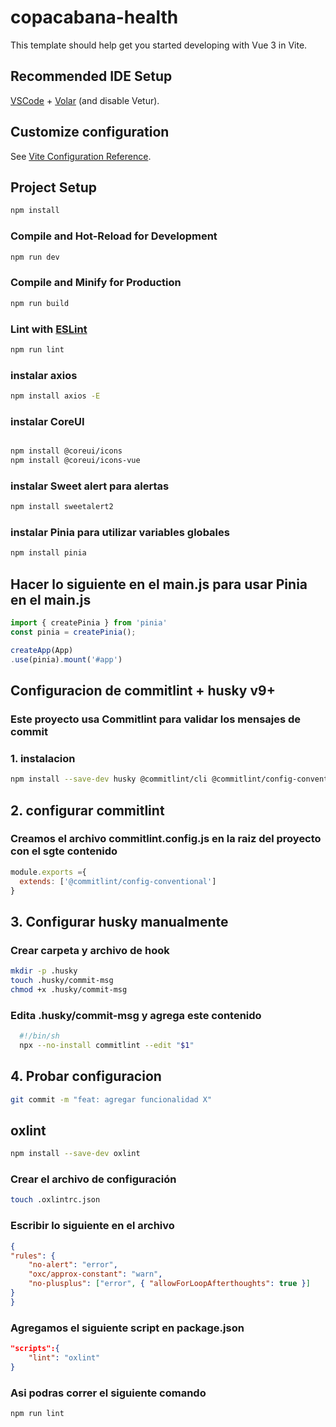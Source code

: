 # copacabana-health

This template should help get you started developing with Vue 3 in Vite.

## Recommended IDE Setup

[VSCode](https://code.visualstudio.com/) + [Volar](https://marketplace.visualstudio.com/items?itemName=Vue.volar) (and disable Vetur).

## Customize configuration

See [Vite Configuration Reference](https://vite.dev/config/).

## Project Setup

```sh
npm install
```

### Compile and Hot-Reload for Development

```sh
npm run dev
```

### Compile and Minify for Production

```sh
npm run build
```

### Lint with [ESLint](https://eslint.org/)

```sh
npm run lint
```

### instalar axios

```sh
npm install axios -E
```

### instalar CoreUI

```sh

npm install @coreui/icons
npm install @coreui/icons-vue 

```

### instalar Sweet alert para alertas

``` sh
npm install sweetalert2
```

### instalar Pinia para utilizar variables globales

``` sh
npm install pinia

```

## Hacer lo siguiente en el main.js para usar Pinia en el main.js

``` js
import { createPinia } from 'pinia'
const pinia = createPinia();

createApp(App)
.use(pinia).mount('#app')
```

## Configuracion de commitlint + husky v9+

### Este proyecto usa **Commitlint** para validar los mensajes de commit

### 1. instalacion

``` bash
npm install --save-dev husky @commitlint/cli @commitlint/config-conventional
```

## 2. configurar commitlint

### Creamos el archivo commitlint.config.js en la raiz del proyecto con el sgte contenido

```js
module.exports ={
  extends: ['@commitlint/config-conventional']
}

```

## 3. Configurar husky manualmente

### Crear carpeta y archivo de hook

```bash
mkdir -p .husky
touch .husky/commit-msg
chmod +x .husky/commit-msg
```

### Edita .husky/commit-msg y agrega este contenido

```sh
  #!/bin/sh
  npx --no-install commitlint --edit "$1"

```

## 4. Probar configuracion

  ```bash
  git commit -m "feat: agregar funcionalidad X"
  ```

## oxlint

  ```sh
  npm install --save-dev oxlint
  ```

### Crear el archivo de configuración

  ```sh
  touch .oxlintrc.json
  ```

### Escribir lo siguiente en el archivo

  ```json
  {
  "rules": {
      "no-alert": "error",
      "oxc/approx-constant": "warn",
      "no-plusplus": ["error", { "allowForLoopAfterthoughts": true }]
  }
  }
  ```

### Agregamos el siguiente script en package.json

  ``` json
  "scripts":{
      "lint": "oxlint"
  }
  ```

### Asi podras correr el siguiente comando

  ```sh
  npm run lint
  ```
